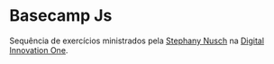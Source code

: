 # Basecamp Js

Sequência de exercícios ministrados pela [Stephany Nusch](https://github.com/stebsnusch) na [Digital Innovation One](https://digitalinnovation.one/).